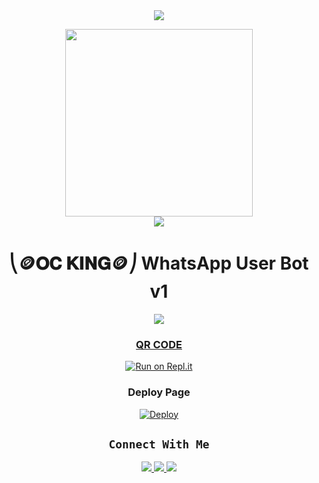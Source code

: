 <div align="center">		
<img src= "https://camo.githubusercontent.com/71b837571c48af3aa60a73dbc9d5936aa359d78efbfa8a6743cbbbc16b80ef4d/68747470733a2f2f63646e2e646973636f72646170702e636f6d2f6174746163686d656e74732f3830353930323039333930363630383138362f3830353931333937323533353539303932322f74656e6f722e676966"/>
</p>
<div align="center">
  <img src="https://telegra.ph/file/a01f5c108fd2fd15480ae.jpg" width="300" height="300">
	<div align="center">
<img src= "https://camo.githubusercontent.com/71b837571c48af3aa60a73dbc9d5936aa359d78efbfa8a6743cbbbc16b80ef4d/68747470733a2f2f63646e2e646973636f72646170702e636f6d2f6174746163686d656e74732f3830353930323039333930363630383138362f3830353931333937323533353539303932322f74656e6f722e676966"/>
</p>

<h1>⎝🪙𝐎𝐂 𝐊𝐈𝐍𝐆🪙⎠ WhatsApp User Bot v1</h1> 
<p align="center">
<a href="https://www.youtube.com/c/SLOCSMARTBRO"><img src="https://img.shields.io/badge/Subscribe OCKING-ff0000?style=for-the-badge&logo=youtube&logoColor=ff000000&link=https://www.youtube.com/c/BOTINDO" /><br>

### QR CODE
[![Run on Repl.it](https://repl.it/badge/github/quiec/whatsasena)]()

### Deploy Page
[![Deploy](https://www.herokucdn.com/deploy/button.svg)]()

## ```Connect With Me```
<p align="center">
<a href="https://wa.me/94704296532"><img src="https://img.shields.io/badge/Contact ROMEO-25D366?style=for-the-badge&logo=whatsapp&logoColor=white" />
<a href="https://wa.me/94712228443"><img src="https://img.shields.io/badge/Contact OC OWNER-25D366?style=for-the-badge&logo=whatsapp&logoColor=white" />
<a href="https://chat.whatsapp.com/D10YC3u4Fj1A6OJXVby63U"><img src="https://img.shields.io/badge/Join Official GC-25D366?style=for-the-badge&logo=whatsapp&logoColor=white" /><br>
